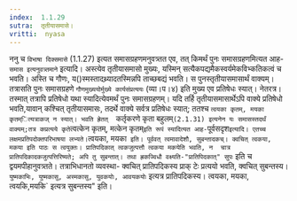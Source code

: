 ```yaml
---
index:  1.1.29
sutra:  तृतीयासमासे।
vritti:  nyasa
---
```


ननु च `विभाषा दिक्समासे` (1.1.27) इत्यत समासग्रहणमनुवत्र्तत एव, तत् 
किमर्थं पुनः समासग्रहणमित्यत आह- `समास इत्यनुवत्र्तमाने` इत्यादि। अस्त्येव 
तृतीयासमासो मुख्यः, यस्मिन् सत्यैकपद्यमैकस्वर्यमेकविभ्कतिकत्वं च भवति। अस्ति च 
गौणः, य()स्मस्तादथ्र्यादतस्मिन्नपि ताच्छबद्यं भवति। स पुनस्तृतीयासमासार्थं
वाक्यम्। तत्रासति पुनः समासग्रहणे `गौणमुख्ययोर्मुख्ये कार्यसंप्रत्ययः` (व्या।प।४) इति मुख्य एव प्रतिषेधः स्यात्। नेतरत्र। तस्मात् तत्रापि प्रतिषेधो यथा 
स्यादित्येवमर्थं पुनः समासग्रहणम्। यदि तर्हि तृतीयासमासार्थेऽपि वाक्ये प्रतिषेधो भवति,यावान् कश्चित् तृतीयासमासः, तदर्थे वाक्ये सर्वत्र प्रतिषेधः स्यात्; 
ततश्च `त्वयका कृतम्, मयका कृतम्ित्यत्राकज् न स्यात्। भवति ह्रेतत् 
`कर्तृकरणे कृता बहुलम्` (2.1.31) इत्यनेन यः समासस्तदर्थं वाक्यम्;तत्र कप्रत्यये कृते `त्वत्केन कृतम्, मत्केन कृतम्` इति रूपं स्यादित्यत आह- `पूर्वसदृश`
इत्यादि। एतच्च लक्षमप्रतिपदोक्तपरिभाषया लभ्यते।
`त्वयका, मयका` इति। पूर्ववत् त्वमावादेशौ, सुबन्तादकच्। क्वचित् त्वकया, मकया इति पाठः स त्वयुक्तः। प्रातिपदिकात् त्वकजुत्पत्तौ त्वकया मकयेति भवति, न 
चात्र प्रातिपदिकादकजुत्पत्तिरिष्यते; अपि तु सुबन्तात्। तथा ह्रकज्विधौ वक्ष्यति-"प्रातिपिदकात्" सुपः` इति च द्वयमपीहानुवत्र्तते। तत्राभिधानतो व्यवस्था- क्वचित् 
प्रातिपदिकस्य प्राक् टेः प्रत्ययो भवति, क्वचित् सुबन्तस्य। `युष्मकाभिः,
युष्मकासु, अस्मकासु, युवकयोः, आवयकयोः` इत्यत्र प्रातिपदिकस्य। त्वयका, मयका,
त्वयकि,मयकि` इत्यत्र सुबन्तस्य" इति।
